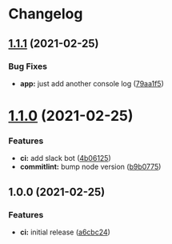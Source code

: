 # Changelog

## [1.1.1](https://github.com/picq/automation-playground/compare/v1.1.0...v1.1.1) (2021-02-25)


### Bug Fixes

* **app:** just add another console log ([79aa1f5](https://github.com/picq/automation-playground/commit/79aa1f594345e9b908111e65b5efe9c8fac7dae4))

# [1.1.0](https://github.com/picq/automation-playground/compare/v1.0.0...v1.1.0) (2021-02-25)


### Features

* **ci:** add slack bot ([4b06125](https://github.com/picq/automation-playground/commit/4b06125c15fc459f8636594e60d964ba709326d7))
* **commitlint:** bump node version ([b9b0775](https://github.com/picq/automation-playground/commit/b9b0775116e38edd659b9f347c59e2e7ce955e84))

## 1.0.0 (2021-02-25)


### Features

* **ci:** initial release ([a6cbc24](https://github.com/picq/automation-playground/commit/a6cbc24543658bd455c9b1ff4439f90ce4c47256))
